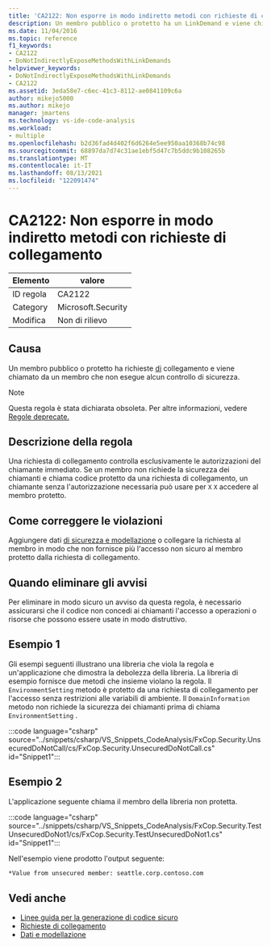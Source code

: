 ```yaml
---
title: 'CA2122: Non esporre in modo indiretto metodi con richieste di collegamento'
description: Un membro pubblico o protetto ha un LinkDemand e viene chiamato da un membro che non esegue alcun controllo di sicurezza.
ms.date: 11/04/2016
ms.topic: reference
f1_keywords:
- CA2122
- DoNotIndirectlyExposeMethodsWithLinkDemands
helpviewer_keywords:
- DoNotIndirectlyExposeMethodsWithLinkDemands
- CA2122
ms.assetid: 3eda58e7-c6ec-41c3-8112-ae0841109c6a
author: mikejo5000
ms.author: mikejo
manager: jmartens
ms.technology: vs-ide-code-analysis
ms.workload:
- multiple
ms.openlocfilehash: b2d36fad4d402f6d6264e5ee950aa10368b74c98
ms.sourcegitcommit: 68897da7d74c31ae1ebf5d47c7b5ddc9b108265b
ms.translationtype: MT
ms.contentlocale: it-IT
ms.lasthandoff: 08/13/2021
ms.locfileid: "122091474"
---
```

# <a name="ca2122-do-not-indirectly-expose-methods-with-link-demands"></a>CA2122: Non esporre in modo indiretto metodi con richieste di collegamento

|Elemento|valore|
|-|-|
|ID regola|CA2122|
|Category|Microsoft.Security|
|Modifica|Non di rilievo|

## <a name="cause"></a>Causa
Un membro pubblico o protetto ha richieste [di](/dotnet/framework/misc/link-demands) collegamento e viene chiamato da un membro che non esegue alcun controllo di sicurezza.

> [!NOTE]
> Questa regola è stata dichiarata obsoleta. Per altre informazioni, vedere [Regole deprecate.](fxcop-unported-deprecated-rules.md)

## <a name="rule-description"></a>Descrizione della regola
Una richiesta di collegamento controlla esclusivamente le autorizzazioni del chiamante immediato. Se un membro non richiede la sicurezza dei chiamanti e chiama codice protetto da una richiesta di collegamento, un chiamante senza l'autorizzazione necessaria può usare per `X` `X` accedere al membro protetto.

## <a name="how-to-fix-violations"></a>Come correggere le violazioni
Aggiungere dati [di sicurezza e modellazione](/dotnet/framework/data/index) o collegare la richiesta al membro in modo che non fornisce più l'accesso non sicuro al membro protetto dalla richiesta di collegamento.

## <a name="when-to-suppress-warnings"></a>Quando eliminare gli avvisi
Per eliminare in modo sicuro un avviso da questa regola, è necessario assicurarsi che il codice non concedi ai chiamanti l'accesso a operazioni o risorse che possono essere usate in modo distruttivo.

## <a name="example-1"></a>Esempio 1
Gli esempi seguenti illustrano una libreria che viola la regola e un'applicazione che dimostra la debolezza della libreria. La libreria di esempio fornisce due metodi che insieme violano la regola. Il `EnvironmentSetting` metodo è protetto da una richiesta di collegamento per l'accesso senza restrizioni alle variabili di ambiente. Il `DomainInformation` metodo non richiede la sicurezza dei chiamanti prima di chiama `EnvironmentSetting` .

:::code language="csharp" source="../snippets/csharp/VS_Snippets_CodeAnalysis/FxCop.Security.UnsecuredDoNotCall/cs/FxCop.Security.UnsecuredDoNotCall.cs" id="Snippet1":::

## <a name="example-2"></a>Esempio 2
L'applicazione seguente chiama il membro della libreria non protetta.

:::code language="csharp" source="../snippets/csharp/VS_Snippets_CodeAnalysis/FxCop.Security.TestUnsecuredDoNot1/cs/FxCop.Security.TestUnsecuredDoNot1.cs" id="Snippet1":::

Nell'esempio viene prodotto l'output seguente:

```txt
*Value from unsecured member: seattle.corp.contoso.com
```

## <a name="see-also"></a>Vedi anche

- [Linee guida per la generazione di codice sicuro](/dotnet/standard/security/secure-coding-guidelines)
- [Richieste di collegamento](/dotnet/framework/misc/link-demands)
- [Dati e modellazione](/dotnet/framework/data/index)
